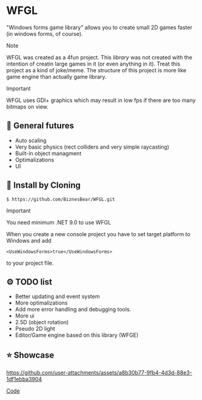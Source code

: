 ﻿# WFGL
"Windows forms game library" allows you to create small 2D games faster (in windows forms, of course). 

> [!NOTE]
> WFGL was created as a 4fun project. This *library* was not created with the intention of creatin large games in it (or even anything in it). 
> Treat this project as a kind of joke/meme. 
> The structure of this project is more like game engine than actually game library.

> [!IMPORTANT]
> WFGL uses GDI+ graphics which may result in low fps if there are too many bitmaps on view. 

## 📄 General futures 
- Auto scaling
- Very basic physics (rect colliders and very simple raycasting)
- Built-in object managment
- Optimalizations
- UI


## 🎈 Install by Cloning
```
$ https://github.com/BiznesBear/WFGL.git
```

> [!IMPORTANT]
> You need minimum .NET 9.0 to use WFGL

When you create a new console project you have to set target platform to Windows and add
```csproj
<UseWindowsForms>true</UseWindowsForms>
```
to your project file.


## ⚙️ TODO list
- Better updating and event system
- More optimalizations
- Add more error handling and debugging tools.
- More ui
- 2.5D (object rotation)
- Pseudo 2D light 
- Editor/Game engine based on this library (WFGE)

## ⭐ Showcase
https://github.com/user-attachments/assets/a8b30b77-9fb4-4d3d-88e3-1df1ebba3904

[Code](https://github.com/BiznesBear/FlappyBird)
